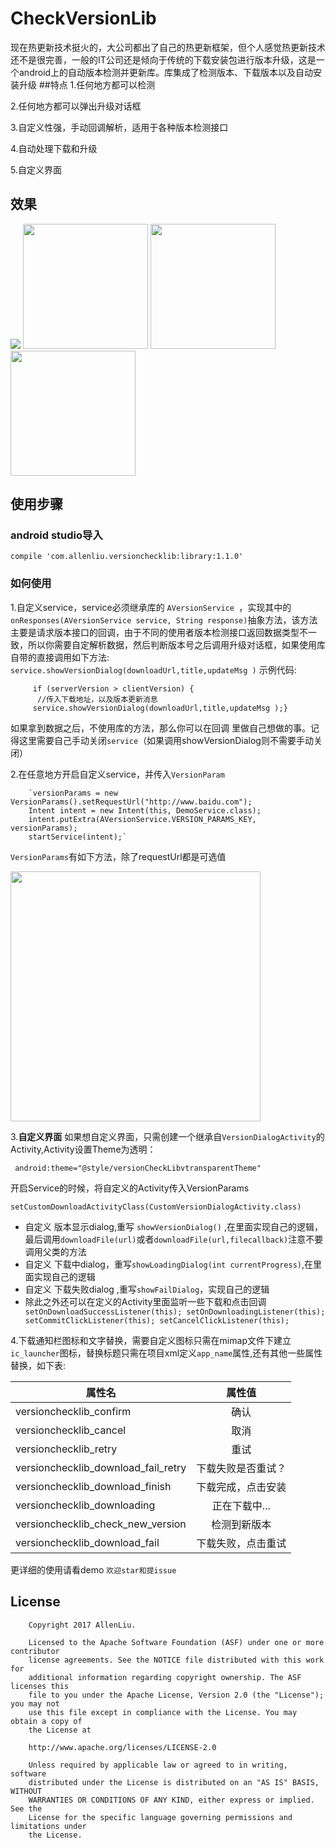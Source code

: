 # CheckVersionLib
  现在热更新技术挺火的，大公司都出了自己的热更新框架，但个人感觉热更新技术还不是很完善，一般的IT公司还是倾向于传统的下载安装包进行版本升级，这是一个android上的自动版本检测并更新库。库集成了检测版本、下载版本以及自动安装升级
##特点
1.任何地方都可以检测

2.任何地方都可以弹出升级对话框

3.自定义性强，手动回调解析，适用于各种版本检测接口

4.自动处理下载和升级

5.自定义界面

 ## 效果
 
 ![](https://github.com/AlexLiuSheng/CheckVersionLib/blob/master/gif/ui.gif)
 <img src="https://github.com/AlexLiuSheng/CheckVersionLib/blob/master/gif/style1.png" width=200/>
 <img src="https://github.com/AlexLiuSheng/CheckVersionLib/blob/master/gif/style2.png" width=200/>
 <img src="https://github.com/AlexLiuSheng/CheckVersionLib/blob/master/gif/style3.png" width=200/>
 
## 使用步骤
### android studio导入
`compile 'com.allenliu.versionchecklib:library:1.1.0'`
### 如何使用
1.自定义service，service必须继承库的 `AVersionService `，实现其中的 `onResponses(AVersionService service, String response)`抽象方法，该方法
主要是请求版本接口的回调，由于不同的使用者版本检测接口返回数据类型不一致，所以你需要自定解析数据，然后判断版本号之后调用升级对话框，如果使用库自带的直接调用如下方法: `service.showVersionDialog(downloadUrl,title,updateMsg )`
示例代码:
           
	     
	     if (serverVersion > clientVersion) { 
	      //传入下载地址，以及版本更新消息
	     service.showVersionDialog(downloadUrl,title,updateMsg );}
	     
	
	      
如果拿到数据之后，不使用库的方法，那么你可以在回调 里做自己想做的事。记得这里需要自己手动关闭`service`（如果调用showVersionDialog则不需要手动关闭）

              
2.在任意地方开启自定义service，并传入`VersionParam`

        `versionParams = new VersionParams().setRequestUrl("http://www.baidu.com");
        Intent intent = new Intent(this, DemoService.class);
        intent.putExtra(AVersionService.VERSION_PARAMS_KEY, versionParams);
        startService(intent);`
	
   `VersionParams`有如下方法，除了requestUrl都是可选值
 
   <img src="https://github.com/AlexLiuSheng/CheckVersionLib/blob/master/gif/versionparams.png" width=400/>
	  
3.**自定义界面** 如果想自定义界面，只需创建一个继承自`VersionDialogActivity`的Activity,Activity设置Theme为透明：

 ` android:theme="@style/versionCheckLibvtransparentTheme"`
 
  开启Service的时候，将自定义的Activity传入VersionParams
   
   `setCustomDownloadActivityClass(CustomVersionDialogActivity.class)`
   
   - 自定义 版本显示dialog,重写 `showVersionDialog()` ,在里面实现自己的逻辑，最后调用`downloadFile(url)`或者`downloadFile(url,filecallback)`注意不要调用父类的方法
   - 自定义 下载中dialog，重写`showLoadingDialog(int currentProgress)`,在里面实现自己的逻辑
   - 自定义 下载失败dialog ,重写`showFailDialog`，实现自己的逻辑
   - 除此之外还可以在定义的Activity里面监听一些下载和点击回调
   	`  setOnDownloadSuccessListener(this);
       setOnDownloadingListener(this);
       setCommitClickListener(this);
       setCancelClickListener(this);`
       
4.下载通知栏图标和文字替换，需要自定义图标只需在mimap文件下建立`ic_launcher`图标，替换标题只需在项目xml定义`app_name`属性,还有其他一些属性替换，如下表:

| 属性名        | 属性值           | 
| ------------- |:-------------:|
| versionchecklib_confirm    | 确认 |
| versionchecklib_cancel   | 取消      |   
|versionchecklib_retry | 重试    |  
|versionchecklib_download_fail_retry| 下载失败是否重试？   |  
|versionchecklib_download_finish | 下载完成，点击安装   |  
|versionchecklib_downloading | 正在下载中...  |  
|versionchecklib_check_new_version |检测到新版本  |  
|versionchecklib_download_fail | 下载失败，点击重试|  
更详细的使用请看demo
`欢迎star和提issue`
## License
        
        Copyright 2017 AllenLiu.

        Licensed to the Apache Software Foundation (ASF) under one or more contributor
        license agreements. See the NOTICE file distributed with this work for
        additional information regarding copyright ownership. The ASF licenses this
        file to you under the Apache License, Version 2.0 (the "License"); you may not
        use this file except in compliance with the License. You may obtain a copy of
        the License at

        http://www.apache.org/licenses/LICENSE-2.0

        Unless required by applicable law or agreed to in writing, software
        distributed under the License is distributed on an "AS IS" BASIS, WITHOUT
        WARRANTIES OR CONDITIONS OF ANY KIND, either express or implied. See the
        License for the specific language governing permissions and limitations under
        the License.
  
